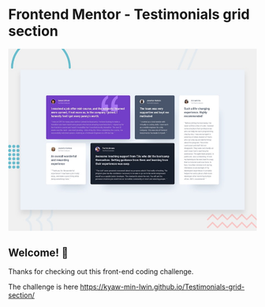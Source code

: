 # Frontend Mentor - Testimonials grid section

![Design preview for the Testimonials grid section coding challenge](./design/desktop-preview.jpg)

## Welcome! 👋

Thanks for checking out this front-end coding challenge.

The challenge is here https://kyaw-min-lwin.github.io/Testimonials-grid-section/